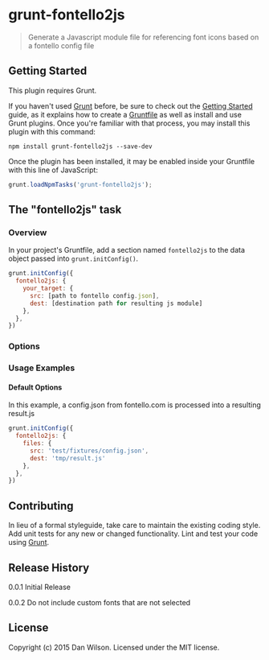 # grunt-fontello2js

> Generate a Javascript module file for referencing font icons based on a fontello config file

## Getting Started
This plugin requires Grunt.

If you haven't used [Grunt](http://gruntjs.com/) before, be sure to check out the [Getting Started](http://gruntjs.com/getting-started) guide, as it explains how to create a [Gruntfile](http://gruntjs.com/sample-gruntfile) as well as install and use Grunt plugins. Once you're familiar with that process, you may install this plugin with this command:

```shell
npm install grunt-fontello2js --save-dev
```

Once the plugin has been installed, it may be enabled inside your Gruntfile with this line of JavaScript:

```js
grunt.loadNpmTasks('grunt-fontello2js');
```

## The "fontello2js" task

### Overview
In your project's Gruntfile, add a section named `fontello2js` to the data object passed into `grunt.initConfig()`.

```js
grunt.initConfig({
  fontello2js: {
    your_target: {
      src: [path to fontello config.json],
      dest: [destination path for resulting js module]
    },
  },
})
```

### Options

### Usage Examples

#### Default Options
In this example, a config.json from fontello.com is processed into a resulting result.js 

```js
grunt.initConfig({
  fontello2js: {
    files: {
      src: 'test/fixtures/config.json',
      dest: 'tmp/result.js'
    },
  },
})
```

## Contributing
In lieu of a formal styleguide, take care to maintain the existing coding style. Add unit tests for any new or changed functionality. Lint and test your code using [Grunt](http://gruntjs.com/).

## Release History
0.0.1 Initial Release

0.0.2 Do not include custom fonts that are not selected

## License
Copyright (c) 2015 Dan Wilson. Licensed under the MIT license.
